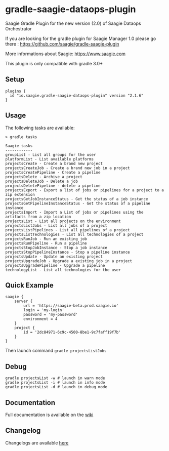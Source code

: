 # gradle-saagie-dataops-plugin
Saagie Gradle Plugin for the new version (2.0) of Saagie Dataops Orchestrator

If you are looking for the gradle plugin for Saagie Manager 1.0 please go there : https://github.com/saagie/gradle-saagie-plugin

More informations about Saagie: https://www.saagie.com

This plugin is only compatible with gradle 3.0+

## Setup

```
plugins {
  id "io.saagie.gradle-saagie-dataops-plugin" version "2.1.6"
}
```

## Usage

The following tasks are available:
```
> gradle tasks

Saagie tasks
------------
groupList - List all groups for the user
platformList - List available platforms
projectsCreate - Create a brand new project
projectsCreateJob - Create a brand new job in a project
projectsCreatePipeline - Create a pipeline
projectsDelete - Archive a project
projectsDeleteJob - Delete a job
projectsDeletePipeline - delete a pipeline
projectsExport - Export a list of jobs or pipelines for a project to a zip extension
projectsGetJobInstanceStatus - Get the status of a job instance
projectsGetPipelineInstanceStatus - Get the status of a pipeline instance
projectsImport - Import a List of jobs or pipelines using the artifacts from a zip location
projectsList - List all projects on the environment
projectsListJobs - List all jobs of a project
projectsListPipelines - List all pipelines of a project
projectsListTechnologies - List all technologies of a project
projectsRunJob - Run an existing job
projectsRunPipeline - Run a pipeline
projectsStopJobInstance - Stop a job instance
projectsStopPipelineInstance - Stop a pipeline instance
projectsUpdate - Update an existing project
projectsUpgradeJob - Upgrade a existing job in a project
projectsUpgradePipeline - Upgrade a pipeline
technologyList - List all technologies for the user
```

## Quick Example
```
saagie {
    server {
        url = 'https://saagie-beta.prod.saagie.io'
        login = 'my-login'
        password = 'my-password'
        environment = 4
    }
    project {
        id = '2dc84971-6c9c-4500-8be1-9c7faff19f7b'
    }
}
```
Then launch command ```gradle projectsListJobs```

## Debug
```
gradle projectsList -w # launch in warn mode
gradle projectsList -i # launch in info mode
gradle projectsList -d # launch in debug mode
```

## Documentation
Full documentation is available on the [wiki](https://github.com/saagie/gradle-saagie-dataops-plugin/wiki)

## Changelog

Changelogs are available [here](https://github.com/saagie/gradle-saagie-dataops-plugin/releases)
